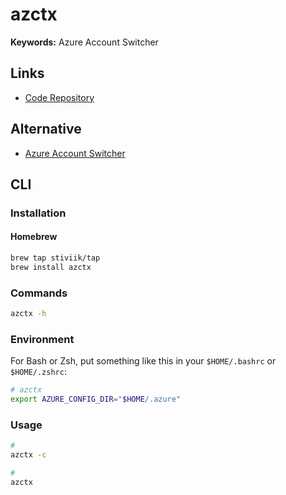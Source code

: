 # azctx

**Keywords:** Azure Account Switcher

## Links

- [Code Repository](https://github.com/StiviiK/azctx)

## Alternative

- [Azure Account Switcher](https://github.com/abij/az-account-switcher)

## CLI

### Installation

#### Homebrew

```sh
brew tap stiviik/tap
brew install azctx
```

<!--
https://github.com/StiviiK/azctx/releases/download/v1.0/azctx_linux_amd64.zip
https://github.com/StiviiK/azctx/releases/download/v1.0/azctx_windows_amd64.zip
-->

### Commands

```sh
azctx -h
```

### Environment

For Bash or Zsh, put something like this in your `$HOME/.bashrc` or `$HOME/.zshrc`:

```sh
# azctx
export AZURE_CONFIG_DIR="$HOME/.azure"
```

### Usage

```sh
#
azctx -c

#
azctx
```
